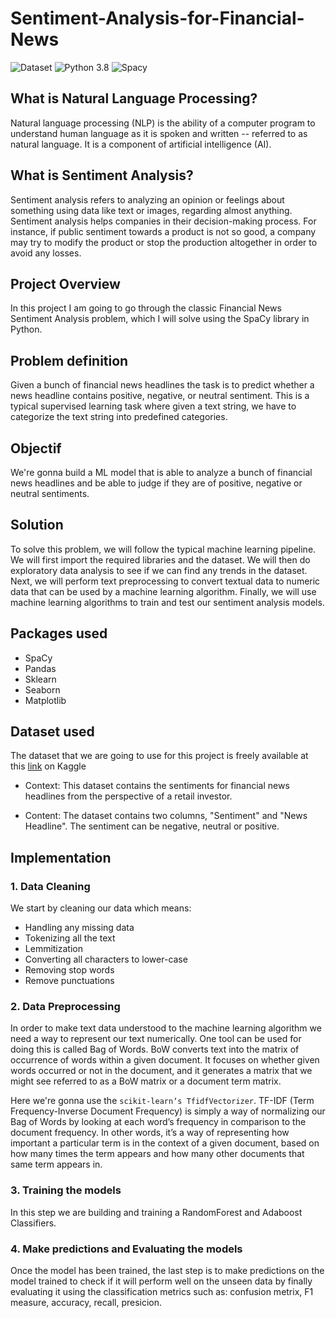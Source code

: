 # Sentiment-Analysis-for-Financial-News
![Dataset](https://img.shields.io/badge/Dataset-Kaggle-blue.svg) ![Python 3.8](https://img.shields.io/badge/Python-3.8-brightgreen.svg) ![Spacy](https://img.shields.io/badge/Library-spaCy-orange.svg)

## What is Natural Language Processing?
Natural language processing (NLP) is the ability of a computer program to understand human language as it is spoken and written -- referred to as natural language. It is a component of artificial intelligence (AI).


## What is Sentiment Analysis?
Sentiment analysis refers to analyzing an opinion or feelings about something using data like text or images, regarding almost anything. 
Sentiment analysis helps companies in their decision-making process. For instance, if public sentiment towards a product is not so good, 
a company may try to modify the product or stop the production altogether in order to avoid any losses.

## Project Overview
In this project I am going to go through the classic Financial News Sentiment Analysis problem, which I will solve using the SpaCy library in Python.

## Problem definition
Given a bunch of financial news headlines the task is to predict whether a news headline contains positive, negative, or neutral sentiment. 
This is a typical supervised learning task where given a text string, we have to categorize the text string into predefined categories.

## Objectif
We're gonna build a ML model that is able to analyze a bunch of financial news headlines and be able to judge if 
they are of positive, negative or neutral sentiments.

## Solution
To solve this problem, we will follow the typical machine learning pipeline. We will first import the required libraries and the dataset. We will then do exploratory data analysis to see if we can find any trends in the dataset. Next, we will perform text preprocessing to convert textual data to numeric data that can be used by a machine learning algorithm. Finally, we will use machine learning algorithms to train and test our sentiment analysis models.

## Packages used
* SpaCy
* Pandas
* Sklearn
* Seaborn
* Matplotlib

## Dataset used
The dataset that we are going to use for this project is freely available at this [link](https://www.kaggle.com/ankurzing/sentiment-analysis-for-financial-news) on Kaggle

* Context:
This dataset contains the sentiments for financial news headlines from the perspective of a retail investor.

* Content:
The dataset contains two columns, "Sentiment" and "News Headline". The sentiment can be negative, neutral or positive.

## Implementation

### 1. Data Cleaning
We start by cleaning our data which means:
* Handling any missing data
* Tokenizing all the text 
* Lemmitization 
* Converting all characters to lower-case
* Removing stop words
* Remove punctuations

### 2. Data Preprocessing
In order to make text data understood to the machine learning algorithm we need a way to represent our text numerically. 
One tool can be used for doing this is called Bag of Words. BoW converts text into the matrix of occurrence of words within a given document. It focuses on whether given words occurred or not in the document, and it generates a matrix that we might see referred to as a BoW matrix or a document term matrix.

Here we're gonna use the `scikit-learn‘s TfidfVectorizer`. TF-IDF (Term Frequency-Inverse Document Frequency) is simply a way of normalizing our Bag of Words by looking at each word’s frequency in comparison to the document frequency. In other words, it’s a way of representing how important a particular term is in the context of a given document, based on how many times the term appears and how many other documents that same term appears in.

### 3. Training the models
In this step we are building and training a RandomForest and Adaboost Classifiers.

### 4. Make predictions and Evaluating the models
Once the model has been trained, the last step is to make predictions on the model trained to check if it will perform well on the unseen data by finally evaluating it using
the classification metrics such as: confusion metrix, F1 measure, accuracy, recall, presicion.
